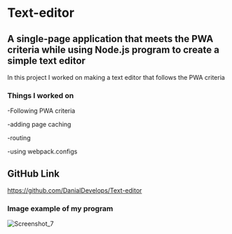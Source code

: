 # Text-editor

## A single-page application that meets the PWA criteria while using Node.js program to create a simple text editor

In this project I worked on making a text editor that follows the PWA criteria

### Things I worked on
-Following PWA criteria  

-adding page caching

-routing

-using webpack.configs 


## GitHub Link
https://github.com/DanialDevelops/Text-editor

### Image example of my program
![Screenshot_7](https://github.com/DanialDevelops/Text-editor/assets/126214677/b36845fa-76e6-437f-b25a-363b014f280b)


